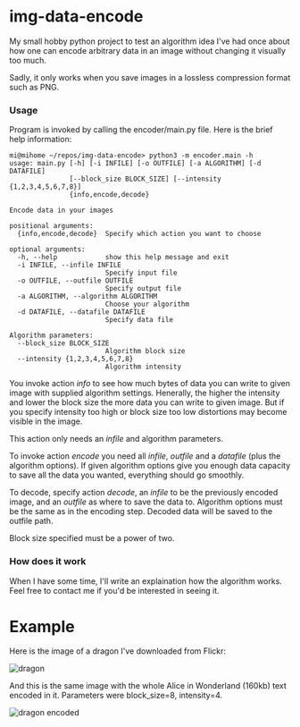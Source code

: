 # img-data-encode

My small hobby python project to test an algorithm idea I've had once about how one can encode arbitrary data in an image without changing it visually too much.

Sadly, it only works when you save images in a lossless compression format such as PNG. 

### Usage

Program is invoked by calling the encoder/main.py file. Here is the brief help information:

```
mi@mihome ~/repos/img-data-encode> python3 -m encoder.main -h
usage: main.py [-h] [-i INFILE] [-o OUTFILE] [-a ALGORITHM] [-d DATAFILE]
               [--block_size BLOCK_SIZE] [--intensity {1,2,3,4,5,6,7,8}]
               {info,encode,decode}

Encode data in your images

positional arguments:
  {info,encode,decode}  Specify which action you want to choose

optional arguments:
  -h, --help            show this help message and exit
  -i INFILE, --infile INFILE
                        Specify input file
  -o OUTFILE, --outfile OUTFILE
                        Specify output file
  -a ALGORITHM, --algorithm ALGORITHM
                        Choose your algorithm
  -d DATAFILE, --datafile DATAFILE
                        Specify data file

Algorithm parameters:
  --block_size BLOCK_SIZE
                        Algorithm block size
  --intensity {1,2,3,4,5,6,7,8}
                        Algorithm intensity
```

You invoke action *info* to see how much bytes of data you can write to given image with supplied algorithm settings.
Henerally, the higher the intensity and lower the block size the more data you can write to given image. But if you specify intensity too high or block size too low distortions may become visible in the image.

This action only needs an *infile* and algorithm parameters.

To invoke action *encode* you need all *infile*, *outfile* and a *datafile* (plus the algorithm options). If given algorithm options give you enough data capacity to save all the data you wanted, everything should go smoothly.

To decode, specify action *decode*, an *infile* to be the previously encoded image, and an *outfile* as where to save the data to. Algorithm options must be the same as in the encoding step. Decoded data will be saved to the outfile path.

Block size specified must be a power of two.


### How does it work

When I have some time, I'll write an explaination how the algorithm works. Feel free to contact me if you'd be interested in seeing it.

# Example

Here is the image of a dragon I've downloaded from Flickr:

![dragon](https://raw.githubusercontent.com/MillionIntegrals/img-data-encode/master/data/dragon.jpg)

And this is the same image with the whole Alice in Wonderland (160kb) text encoded in it. Parameters were block_size=8, intensity=4.

![dragon encoded](https://raw.githubusercontent.com/MillionIntegrals/img-data-encode/master/data/dragon_encoded.png)
